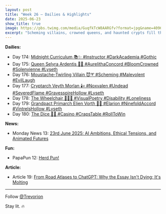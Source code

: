 ```yaml
---
layout: post
title: "Week 26 – Dailies & Highlights"
date: 2025-06-23
show_title: true
image: https://pbs.twimg.com/media/GuqfkTcW8AARGfv?format=jpg&name=4096x4096
excerpt: "Scheming villains, crowned queens, and haunted crypts fill this week with drama and depth. Lyseth lore grows richer, while visual poetry and casino luck add contrast. Plus, a molting essay and a new PapaPun comic. Follow @Trevorion. 🔥"
---
```



**Dailies:**  
- Day 174: [Midnight Curriculum 📚✨ #Instructor #DarkAcademia #Gothic](https://x.com/Trevorion/status/1937250426891509992)
- Day 175: [Queen Selyra Ardentis 👑🪷 #AurelithaConcord #BloomCrowned #Solenvienne #Lyseth](https://x.com/Trevorion/status/1937509320507425012)
- Day 176: [Moustache-Twirling Villain 😈➰ #Scheming #Malevolent #EvilLaugh](https://x.com/Trevorion/status/1937799830593753547)
- Day 177: [Cryptarch Veyth Morlan 🕯️💀 #Noxvalen #Undead #SeveredFlame #GravesspireHollow #Lyseth](https://x.com/Trevorion/status/1938303569225990527)
- Day 178: [The Wheelchair 🧑‍🦽🫥 #VisualPoetry #Disability #Loneliness](https://x.com/Trevorion/status/1938642485116367028)
- Day 179: [Grandpact Primarch Elien Vorth 🤝📜 #Elarion #NinefoldAccord #VintrelsHollow #Lyseth](https://x.com/Trevorion/status/1938987063384174913)
- Day 180: [The Dice 🎲🎯 #Casino #CrapsTable #RollToWin](https://x.com/Trevorion/status/1939384209732255869)

**News:**  
- Monday News 13: [23rd June 2025: AI Ambitions, Ethical Tensions, and Animated Futures](https://x.com/Trevorion/status/1937141718341525889)

**Fun:**  
- PapaPun 12: [Herd Pun!](https://x.com/Trevorion/status/1938995702559908170)

**Article:**  
- Article 19: [From Road Atlases to ChatGPT: Why the Essay Isn't Dying; It's Molting](https://x.com/Trevorion/status/1937765724790849560)

---
Follow [@Trevorion](https://x.com/Trevorion)

Stay lit. 🔥
